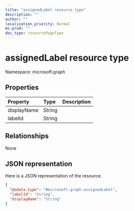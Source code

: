 ```yaml
---
title: "assignedLabel resource type"
description: ""
author: ""
localization_priority: Normal
ms.prod: ""
doc_type: resourcePageType
---
```


# assignedLabel resource type


Namespace: microsoft.graph



## Properties
|Property|Type|Description|
|:---|:---|:---|
|displayName|String||
|labelId|String||

## Relationships
None

## JSON representation
Here is a JSON representation of the resource.
<!-- {
  "blockType": "resource",
  "@odata.type": "microsoft.graph.assignedLabel"
}
-->
``` json
{
  "@odata.type": "#microsoft.graph.assignedLabel",
  "labelId": "String",
  "displayName": "String"
}
```

